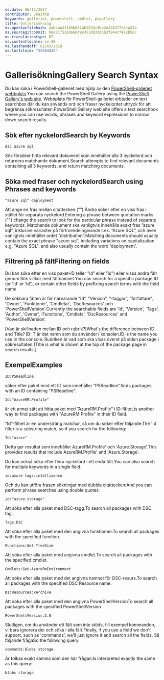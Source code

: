 ```yaml
---
ms.date: 06/12/2017
contributor: JKeithB
keywords: galleriet, powershell, cmdlet, psgallery
title: Gallerisökning
ms.openlocfilehash: aabcaa1f1b5b641ab5033c9ba2e358477c84a23b
ms.sourcegitcommit: b6871f21bd666f9cd71dd336bb3f844cf472b56c
ms.translationtype: MT
ms.contentlocale: sv-SE
ms.lasthandoff: 02/03/2019
ms.locfileid: "55684838"
---
```

# <a name="gallery-search-syntax"></a><span data-ttu-id="7324b-103">Gallerisökning</span><span class="sxs-lookup"><span data-stu-id="7324b-103">Gallery Search Syntax</span></span>

<span data-ttu-id="7324b-104">Du kan söka i PowerShell-galleriet med hjälp av den [PowerShell-galleriet webbplats](https://www.powershellgallery.com/).</span><span class="sxs-lookup"><span data-stu-id="7324b-104">You can search the PowerShell Gallery using the [PowerShell Gallery's web site](https://www.powershellgallery.com/).</span></span>
<span data-ttu-id="7324b-105">Webbplats för PowerShell-galleriet erbjuder en text searchbox där du kan använda ord och fraser nyckelordet uttryck för att begränsa sökresultaten.</span><span class="sxs-lookup"><span data-stu-id="7324b-105">PowerShell Gallery web site offers a text searchbox where you can use words, phrases and keyword expressions to narrow down search results.</span></span>

## <a name="search-by-keywords"></a><span data-ttu-id="7324b-106">Sök efter nyckelord</span><span class="sxs-lookup"><span data-stu-id="7324b-106">Search by Keywords</span></span>

    dsc azure sql

<span data-ttu-id="7324b-107">Sök försöker hitta relevant dokument som innehåller alla 3 nyckelord och returnera matchande dokument.</span><span class="sxs-lookup"><span data-stu-id="7324b-107">Search attempts to find relevant documents containing all 3 keywords, and return matching documents.</span></span>

## <a name="search-using-phrases-and-keywords"></a><span data-ttu-id="7324b-108">Söka med fraser och nyckelord</span><span class="sxs-lookup"><span data-stu-id="7324b-108">Search using Phrases and keywords</span></span>

    "azure sql" deployment

<span data-ttu-id="7324b-109">Att ange en fras mellan citattecken (””) Ändra söker efter en viss fras i stället för separata nyckelord.</span><span class="sxs-lookup"><span data-stu-id="7324b-109">Entering a phrase between quotation marks ("") change the search to look for the particular phrase instead of separate keywords.</span></span>
<span data-ttu-id="7324b-110">Matchande dokument ska vanligtvis innehålla exakt fras ”azure sql”, inklusive varianter på förtroendeingivande t.ex. ”Azure SQL”, och även vanligtvis innehåller ordet ”distribution”.</span><span class="sxs-lookup"><span data-stu-id="7324b-110">Matching documents should usually contain the exact phrase "azure sql", including variations on capitalization e.g. "Azure SQL", and also usually contain the word 'deployment'.</span></span>

## <a name="filtering-on-fields"></a><span data-ttu-id="7324b-111">Filtrering på fält</span><span class="sxs-lookup"><span data-stu-id="7324b-111">Filtering on fields</span></span>

<span data-ttu-id="7324b-112">Du kan söka efter en viss paket-ID (eller ”Id” eller ”id”) eller vissa andra fält genom Sök villkor med fältnamnet.</span><span class="sxs-lookup"><span data-stu-id="7324b-112">You can search for a specific package ID (or 'Id' or 'id'), or certain other fields by prefixing search terms with the field name.</span></span>

<span data-ttu-id="7324b-113">De sökbara fälten är för närvarande ”Id”, ”Version”, ”-taggar”, ”författare”, 'Owner', 'Funktioner', 'Cmdletar', 'DscResources' och 'PowerShellVersion'.</span><span class="sxs-lookup"><span data-stu-id="7324b-113">Currently the searchable fields are 'Id', 'Version', 'Tags', 'Author', 'Owner', 'Functions', 'Cmdlets', 'DscResources' and 'PowerShellVersion'.</span></span>

<span data-ttu-id="7324b-114">[Vad är skillnaden mellan ID och rubrik?</span><span class="sxs-lookup"><span data-stu-id="7324b-114">[What's the difference between ID and Title?</span></span> <span data-ttu-id="7324b-115">ID: T är det namn som du använder i konsolen.</span><span class="sxs-lookup"><span data-stu-id="7324b-115">ID is the name you use in the console.</span></span> <span data-ttu-id="7324b-116">Rubriken är vad som ska visas överst på sidan package i sökresultaten.]</span><span class="sxs-lookup"><span data-stu-id="7324b-116">Title is what is shown at the top of the package page in search results.]</span></span>

## <a name="examples"></a><span data-ttu-id="7324b-117">Exempel</span><span class="sxs-lookup"><span data-stu-id="7324b-117">Examples</span></span>

    ID:PSReadline
    
<span data-ttu-id="7324b-118">söker efter paket med ett ID som innehåller ”PSReadline”.</span><span class="sxs-lookup"><span data-stu-id="7324b-118">finds packages with an ID containing "PSReadline".</span></span>

    Id:"AzureRM.Profile"

<span data-ttu-id="7324b-119">är ett annat sätt att hitta paket med ”AzureRM.Profile” i ID-fältet.</span><span class="sxs-lookup"><span data-stu-id="7324b-119">is another way to find packages with "AzureRM.Profile" in their ID field.</span></span>

<span data-ttu-id="7324b-120">”Id”-filtret är en understräng matchar, så om du söker efter följande:</span><span class="sxs-lookup"><span data-stu-id="7324b-120">The 'Id' filter is a substring match, so if you search for the following:</span></span>

    Id:"azure"

<span data-ttu-id="7324b-121">Detta ger resultat som innehåller AzureRM.Profile' och 'Azure.Storage'.</span><span class="sxs-lookup"><span data-stu-id="7324b-121">This provides results that include AzureRM.Profile' and 'Azure.Storage'.</span></span>

<span data-ttu-id="7324b-122">Du kan också söka efter flera nyckelord i ett enda fält.</span><span class="sxs-lookup"><span data-stu-id="7324b-122">You can also search for multiple keywords in a single field.</span></span> 

    id:azure tags:intellisense

<span data-ttu-id="7324b-123">Och du kan utföra frasen sökningar med dubbla citattecken:</span><span class="sxs-lookup"><span data-stu-id="7324b-123">And you can perform phrase searches using double quotes:</span></span>

    id:"azure.storage"

<span data-ttu-id="7324b-124">Att söka efter alla paket med DSC-tagg.</span><span class="sxs-lookup"><span data-stu-id="7324b-124">To search all packages with DSC tag.</span></span>

    Tags:DSC

<span data-ttu-id="7324b-125">Att söka efter alla paket med den angivna funktionen.</span><span class="sxs-lookup"><span data-stu-id="7324b-125">To search all packages with the specified function.</span></span>

    Functions:Get-TreeSize

<span data-ttu-id="7324b-126">Att söka efter alla paket med angivna cmdlet.</span><span class="sxs-lookup"><span data-stu-id="7324b-126">To search all packages with the specified cmdlet.</span></span>

    Cmdlets:Get-AzureRmEnvironment

<span data-ttu-id="7324b-127">Att söka efter alla paket med det angivna namnet för DSC-resurs.</span><span class="sxs-lookup"><span data-stu-id="7324b-127">To search all packages with the specified DSC Resource name.</span></span>

    DscResources:xArchive

<span data-ttu-id="7324b-128">Att söka efter alla paket med den angivna PowerShellVersion</span><span class="sxs-lookup"><span data-stu-id="7324b-128">To search all packages with the specified PowerShellVersion</span></span>

    PowerShellVersion:2.0

<span data-ttu-id="7324b-129">Slutligen, om du använder ett fält som inte stöds, till exempel kommandon, vi bara ignorera det och söka i alla fält.</span><span class="sxs-lookup"><span data-stu-id="7324b-129">Finally, if you use a field we don't support, such as 'commands', we'll just ignore it and search all the fields.</span></span> <span data-ttu-id="7324b-130">Så följande fråga</span><span class="sxs-lookup"><span data-stu-id="7324b-130">So the following query</span></span>

    commands:blobs storage

<span data-ttu-id="7324b-131">Är tolkas exakt samma som den här frågan:</span><span class="sxs-lookup"><span data-stu-id="7324b-131">Is interpreted exactly the same as this query:</span></span>

    blobs storage
